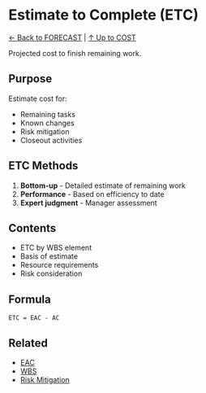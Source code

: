 # Estimate to Complete (ETC)

[← Back to FORECAST](../README.md) | [↑ Up to COST](../../README.md)

Projected cost to finish remaining work.

## Purpose

Estimate cost for:
- Remaining tasks
- Known changes
- Risk mitigation
- Closeout activities

## ETC Methods

1. **Bottom-up** - Detailed estimate of remaining work
2. **Performance** - Based on efficiency to date
3. **Expert judgment** - Manager assessment

## Contents

- ETC by WBS element
- Basis of estimate
- Resource requirements
- Risk consideration

## Formula

```
ETC = EAC - AC
```

## Related

- [EAC](../EAC/)
- [WBS](../../../PLANNING/WBS/)
- [Risk Mitigation](../../../RISK_OPP/MITIGATIONS/)
